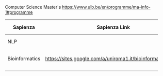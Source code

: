Computer Science Master's
https://www.ulb.be/en/programme/ma-info-1#programme

| Sapienza                                                   | Sapienza Link | ULB                                | ULB Link                                    | ULB Credits |
| ---------------------------------------------------------- | ------------- | ---------------------------------- | ------------------------------------------- | ----------- |
| NLP                                                        |               | NLP                                | https://www.ulb.be/en/programme/info-y004-1 | 5            |
| Bioinformatics | https://sites.google.com/a/uniroma1.it/bioinformatics/home              | Advanced Methods in Bioinformatics | https://www.ulb.be/en/programme/info-f439-1 | 6            |
|                                                            |               |                                    |                                             |             |
